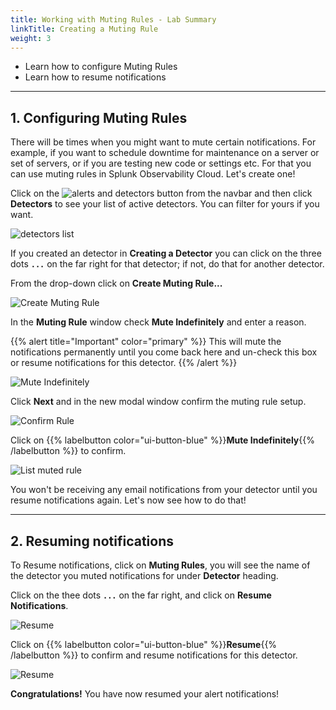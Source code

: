 ```yaml
---
title: Working with Muting Rules - Lab Summary
linkTitle: Creating a Muting Rule
weight: 3
---
```

* Learn how to configure Muting Rules
* Learn how to resume notifications
  
---

## 1. Configuring Muting Rules

There will be times when you might want to mute certain notifications. For example, if you want to schedule downtime for maintenance on a server or set of servers, or if you are testing new code or settings etc. For that you can use muting rules in Splunk Observability Cloud. Let's create one!

Click on the ![alerts and detectors button](../../../images/alerts-and-detectors.png) from the navbar and then click **Detectors** to see your list of active detectors. You can filter for yours if you want.

![detectors list](../../../images//detectors.png) 

If you created an detector in **Creating a Detector** you can click on the three dots **`...`** on the far right for that detector; if not, do that for another detector.

From the drop-down click on **Create Muting Rule...**

![Create Muting Rule](../../../images//create-muting-rule.png)

In the **Muting Rule** window check **Mute Indefinitely** and enter a reason.

{{% alert title="Important" color="primary" %}}
This will mute the notifications permanently until you come back here and un-check this box or resume notifications for this detector.
{{% /alert %}}

![Mute Indefinitely](../../../images//mute-indefinitely.png)

Click **Next** and in the new modal window confirm the muting rule setup.

![Confirm Rule](../../../images//confirm-rule.png)

Click on {{% labelbutton color="ui-button-blue" %}}**Mute Indefinitely**{{% /labelbutton %}} to confirm.

![List muted rule](../../../images//alert-muted.png)

You won't be receiving any email notifications from your detector until you resume notifications again. Let's now see how to do that!

---

## 2. Resuming notifications

To Resume notifications, click on **Muting Rules**, you will see the name of the detector you muted notifications for under **Detector** heading.

Click on the thee dots **`...`** on the far right, and click on **Resume Notifications**.

![Resume](../../../images//muting-list.png)

Click on {{% labelbutton color="ui-button-blue" %}}**Resume**{{% /labelbutton %}} to confirm and resume notifications for this detector.

![Resume](../../../images//resume.png)

**Congratulations!** You have now resumed your alert notifications!
